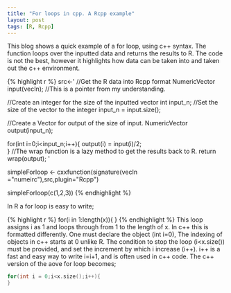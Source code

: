 ```yaml
---
title: "For loops in cpp. A Rcpp example"
layout: post
tags: [R, Rcpp]
---
```


This blog shows a quick example of a for loop, using c++ syntax. The function loops over the inputted data and returns the results to R. The code is not the best, however it highlights how data can be taken into and taken out the c++ environment.

{% highlight r %}
src<-'
//Get the R data into Rcpp format
NumericVector input(vecIn); //This is a pointer from my understanding.

//Create an integer for the size of the inputted vector
int input_n;
//Set the size of the vector to the integer
input_n = input.size();

//Create a Vector for output of the size of input.
NumericVector output(input_n);

for(int i=0;i<input_n;i++){
  output(i) = input(i)/2;	
}
//The wrap function is a lazy method to get the results back to R.
return wrap(output);
'

simpleForloop <- cxxfunction(signature(vecIn ="numeirc"),src,plugin="Rcpp")

simpleForloop(c(1,2,3))
{% endhighlight %}

In R a for loop is easy to write;

{% highlight r %}
for(i in 1:length(x)){
}
{% endhighlight %}
This loop assigns i as 1 and loops through from 1 to the length of x. In c++ this is formatted differently. One must declare the object (int i=0), The indexing of objects in c++ starts at 0 unlike R. The condition to stop the loop (i<x.size()) must be provided, and set the increment by which i increase (i++). i++ is a fast and easy way to write i=i+1, and is often used in c++ code. The c++ version of the aove for loop becomes;
``` cpp
for(int i = 0;i<x.size();i++){
}
```
